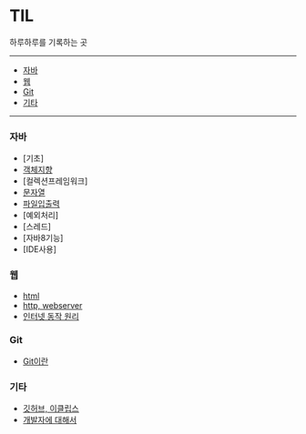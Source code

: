 # TIL
하루하루를 기록하는 곳

---

* [자바](#자바)
* [웹](#웹)
* [Git](#Git)
* [기타](#기타)


---

### 자바

- [기초]
- [객체지향](Java/class,instance.md)
- [컬렉션프레임워크]
- [문자열](Java/string,stringbuilder.md)
- [파일입출력](Java/FileIO.md)
- [예외처리]
- [스레드]
- [자바8기능]
- [IDE사용]


### 웹

- [html](web/FE/html.md)
- [http, webserver](web/internet/http,webserver.md)
- [인터넷 동작 원리](web/internet/internet.md)

### Git

- [Git이란](Git/Git이란.md)

### 기타

- [깃허브, 이클립스](etc/github,eclipse.md)
- [개발자에 대해서](etc/what,how,learn.md)
